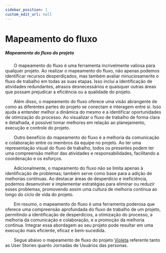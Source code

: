```yaml
---
sidebar_position: 1
custom_edit_url: null
---
```


# Mapeamento do fluxo

##### Mapeamento do fluxo do projeto

&emsp;&emsp;O mapeamento do fluxo é uma ferramenta incrivelmente valiosa para qualquer projeto. Ao realizar o mapeamento do fluxo, não apenas podemos identificar recursos desperdiçados, mas também avaliar minuciosamente o fluxo de trabalho em todas as suas etapas. Isso inclui a identificação de atividades redundantes, atrasos desnecessários e quaisquer outras áreas que possam prejudicar a eficiência ou a qualidade do projeto.

&emsp;&emsp;Além disso, o mapeamento do fluxo oferece uma visão abrangente de como as diferentes partes do projeto se conectam e interagem entre si. Isso ajuda a entender melhor a dinâmica do mesmo e a identificar oportunidades de otimização do processo. Ao visualizar o fluxo de trabalho de forma clara e detalhada, é possível tomar melhores em relação ao planejamento, execução e controle do projeto.

&emsp;&emsp;Outro benefício do mapeamento do fluxo é a melhoria da comunicação e colaboração entre os membros da equipe no projeto. Ao ter uma representação visual do fluxo de trabalho, todos os presentes podem ter uma compreensão melhor das atividades e responsabilidades, facilitando a coordenação e os esforços.

&emsp;&emsp;Adicionalmente, o mapeamento do fluxo não se limita apenas à identificação de problemas; também serve como base para a adição de melhorias contínuas. Ao destacar áreas de desperdício e ineficiência, podemos desenvolver e implementar estratégias para eliminar ou reduzir esses problemas, promovendo assim uma cultura de melhoria contínua ao longo do ciclo de vida do projeto.

&emsp;&emsp;Em resumo, o mapeamento do fluxo é uma ferramenta poderosa que oferece uma compreensão aprofundada do fluxo de trabalho de um projeto, permitindo a identificação de desperdícios, a otimização do processo, a melhoria da comunicação e colaboração, e a promoção da melhoria contínua. Integrar essa abordagem ao seu projeto pode resultar em uma execução mais eficiente, eficaz e bem-sucedida.

&emsp;&emsp;Segue abaixo o mapeamento de fluxo do projeto [Violeta](https://inteli-college.github.io/2024-T0008-EC05-G03/) referente tanto as User Stories quanto Jornadas de Usuários das personas. 




